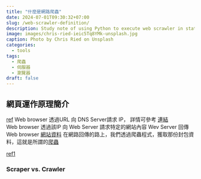 ```yaml
---
title: "什麼是網路爬蟲"
date: 2024-07-01T09:30:32+07:00
slug: /web-scrawler-definition/
description: Study note of using Python to execute web scrawler in static and dynamci approaches.
image: images/chris-ried-ieic5Tq8YMk-unsplash.jpg
caption: Photo by Chris Ried on Unsplash
categories:
  - tools
tags:
  - 爬蟲
  - 伺服器
  - 瀏覽器
draft: false
---
```


  ## 網頁運作原理簡介  
[ref](https://jimmyswebnote.com/principle-of-website/)
Web browser 透過URL 向 DNS Server請求 IP， 詳情可參考 [連結](../../vieux/url-definition)  
Web browser 透過該IP 向 Web Server 請求特定的網站內容
Wev Server 回傳Web browser [網站資料](../../vieux/website-component) 
在網路回傳的路上，我們透過爬蟲程式，獲取那份封包資料，這就是所謂的[爬蟲](../../vieux/web-scrawler-definition)


[ref1](https://hackmd.io/@NCHUIT/1101223)

### Scraper vs. Crawler



